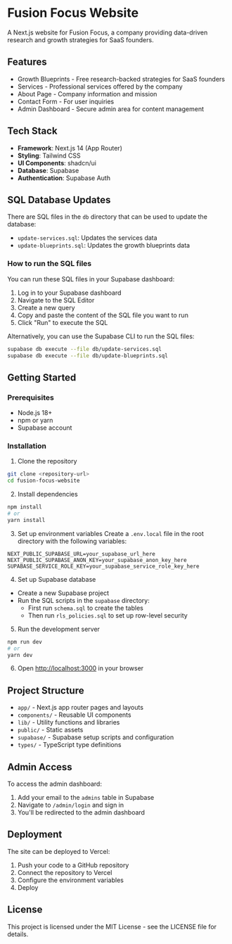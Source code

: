 # Fusion Focus Website

A Next.js website for Fusion Focus, a company providing data-driven research and growth strategies for SaaS founders.

## Features

- Growth Blueprints - Free research-backed strategies for SaaS founders
- Services - Professional services offered by the company
- About Page - Company information and mission
- Contact Form - For user inquiries
- Admin Dashboard - Secure admin area for content management

## Tech Stack

- **Framework**: Next.js 14 (App Router)
- **Styling**: Tailwind CSS
- **UI Components**: shadcn/ui
- **Database**: Supabase
- **Authentication**: Supabase Auth

## SQL Database Updates

There are SQL files in the `db` directory that can be used to update the database:

- `update-services.sql`: Updates the services data
- `update-blueprints.sql`: Updates the growth blueprints data

### How to run the SQL files

You can run these SQL files in your Supabase dashboard:

1. Log in to your Supabase dashboard
2. Navigate to the SQL Editor
3. Create a new query
4. Copy and paste the content of the SQL file you want to run
5. Click "Run" to execute the SQL

Alternatively, you can use the Supabase CLI to run the SQL files:

```bash
supabase db execute --file db/update-services.sql
supabase db execute --file db/update-blueprints.sql
```

## Getting Started

### Prerequisites

- Node.js 18+
- npm or yarn
- Supabase account

### Installation

1. Clone the repository
```bash
git clone <repository-url>
cd fusion-focus-website
```

2. Install dependencies
```bash
npm install
# or
yarn install
```

3. Set up environment variables
Create a `.env.local` file in the root directory with the following variables:
```
NEXT_PUBLIC_SUPABASE_URL=your_supabase_url_here
NEXT_PUBLIC_SUPABASE_ANON_KEY=your_supabase_anon_key_here
SUPABASE_SERVICE_ROLE_KEY=your_supabase_service_role_key_here
```

4. Set up Supabase database
- Create a new Supabase project
- Run the SQL scripts in the `supabase` directory:
  - First run `schema.sql` to create the tables
  - Then run `rls_policies.sql` to set up row-level security

5. Run the development server
```bash
npm run dev
# or
yarn dev
```

6. Open [http://localhost:3000](http://localhost:3000) in your browser

## Project Structure

- `app/` - Next.js app router pages and layouts
- `components/` - Reusable UI components
- `lib/` - Utility functions and libraries
- `public/` - Static assets
- `supabase/` - Supabase setup scripts and configuration
- `types/` - TypeScript type definitions

## Admin Access

To access the admin dashboard:

1. Add your email to the `admins` table in Supabase
2. Navigate to `/admin/login` and sign in
3. You'll be redirected to the admin dashboard

## Deployment

The site can be deployed to Vercel:

1. Push your code to a GitHub repository
2. Connect the repository to Vercel
3. Configure the environment variables
4. Deploy

## License

This project is licensed under the MIT License - see the LICENSE file for details. 